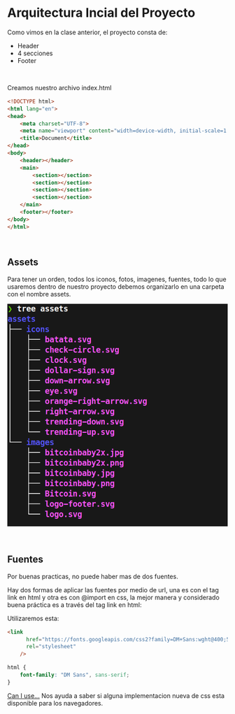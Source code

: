 # Arquitectura Incial del Proyecto

Como vimos en la clase anterior, el proyecto consta de:

- Header
- 4 secciones
- Footer

<br>

Creamos nuestro archivo index.html
```html
<!DOCTYPE html>
<html lang="en">
<head>
    <meta charset="UTF-8">
    <meta name="viewport" content="width=device-width, initial-scale=1.0">
    <title>Document</title>
</head>
<body>
    <header></header>
    <main>
        <section></section>
        <section></section>
        <section></section>
        <section></section>
    </main>
    <footer></footer>
</body>
</html>
```

<br>

## Assets

Para tener un orden, todos los iconos, fotos, imagenes, fuentes, todo lo que usaremos dentro de nuestro proyecto debemos organizarlo en una carpeta con el nombre assets.

![assets](./assets/images/assets.png)

<br>

## Fuentes

Por buenas practicas, no puede haber mas de dos fuentes.

Hay dos formas de aplicar las fuentes por medio de url, una es con el tag link en html y otra es con @import en css, la mejor manera y considerado buena práctica es a través del tag link en html:

Utilizaremos esta:
```html
<link
      href="https://fonts.googleapis.com/css2?family=DM+Sans:wght@400;500;700&family=Inter:wght@300;500;900&display=swap"
      rel="stylesheet"
    />
```
```css
html {
    font-family: "DM Sans", sans-serif;
}
```

[Can I use...](https://caniuse.com/) Nos ayuda a saber si alguna implementacion nueva de css esta disponible para los navegadores.
